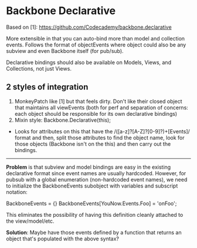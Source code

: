 Backbone Declarative
===

Based on [1]: https://github.com/Codecademy/backbone.declarative

More extensible in that you can auto-bind more than model and collection events. Follows the format of objectEvents where object could also be any subview and even Backbone itself (for pub/sub).

Declarative bindings should also be available on Models, Views, and Collections, not just Views.

2 styles of integration
---
1. MonkeyPatch like [1] but that feels dirty. Don't like their closed object that maintains all viewEvents (both for perf and separation of concerns: each object should be responsible for its own declarative bindings)
2. Mixin style: Backbone.Declarative(this);
 - Looks for attributes on this that have the /([a-z]?[A-Z]?[0-9]?)+[Events]/ format and then, split those attributes to find the object name, look for those objects (Backbone isn't on the this) and then carry out the bindings.

---
**Problem** is that subview and model bindings are easy in the existing declarative format since event names are usually hardcoded. However, for pubsub with a global enumeration (non-hardcoded event names), we need to initialize the BackboneEvents subobject with variables and subscript notation:

BackboneEvents = {}
BackboneEvents[YouNow.Events.Foo] = 'onFoo';

This eliminates the possibility of having this definition cleanly attached to the view/model/etc.

**Solution**: Maybe have those events defined by a function that returns an object that's populated with the above syntax?